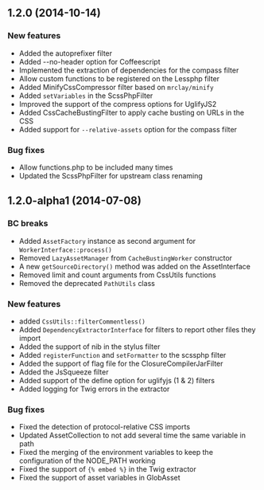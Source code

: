 1.2.0 (2014-10-14)
------------------

### New features

* Added the autoprefixer filter
* Added --no-header option for Coffeescript
* Implemented the extraction of dependencies for the compass filter
* Allow custom functions to be registered on the Lessphp filter
* Added MinifyCssCompressor filter based on `mrclay/minify`
* Added `setVariables` in the ScssPhpFilter
* Improved the support of the compress options for UglifyJS2
* Added CssCacheBustingFilter to apply cache busting on URLs in the CSS
* Added support for `--relative-assets` option for the compass filter

### Bug fixes

* Allow functions.php to be included many times
* Updated the ScssPhpFilter for upstream class renaming

1.2.0-alpha1 (2014-07-08)
-------------------------

### BC breaks

* Added `AssetFactory` instance as second argument for `WorkerInterface::process()`
* Removed `LazyAssetManager` from `CacheBustingWorker` constructor
* A new `getSourceDirectory()` method was added on the AssetInterface
* Removed limit and count arguments from CssUtils functions
* Removed the deprecated `PathUtils` class

### New features

* added `CssUtils::filterCommentless()`
* Added `DependencyExtractorInterface` for filters to report other files they import
* Added the support of nib in the stylus filter
* Added `registerFunction` and `setFormatter` to the scssphp filter
* Added the support of flag file for the ClosureCompilerJarFilter
* Added the JsSqueeze filter
* Added support of the define option for uglifyjs (1 & 2) filters
* Added logging for Twig errors in the extractor

### Bug fixes

* Fixed the detection of protocol-relative CSS imports
* Updated AssetCollection to not add several time the same variable in path
* Fixed the merging of the environment variables to keep the configuration of the NODE_PATH working
* Fixed the support of ``{% embed %}`` in the Twig extractor
* Fixed the support of asset variables in GlobAsset
